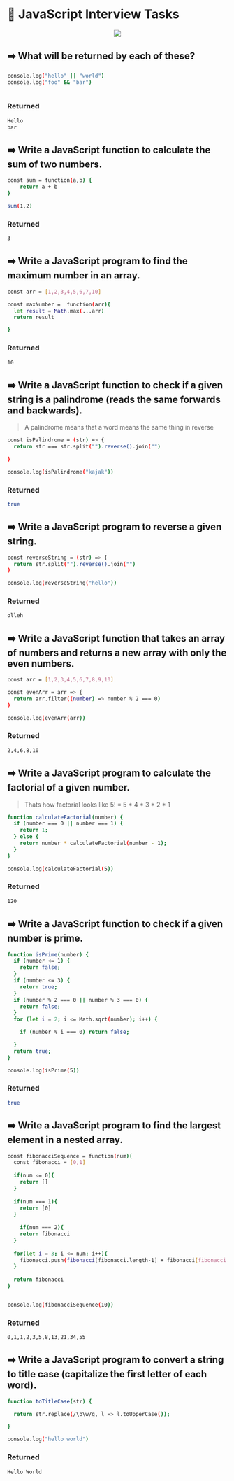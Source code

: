 
# 🚀 JavaScript Interview Tasks 
<p align="center">
  <a href="https://skillicons.dev">
    <img src="https://skillicons.dev/icons?i=js" />
  </a>
</p>

## ➡️ What will be returned by each of these?

```bash
console.log("hello" || "world")
console.log("foo" && "bar")



```
### Returned

```bash
Hello
bar


```

## ➡️ Write a JavaScript function to calculate the sum of two numbers. 

```bash
const sum = function(a,b) {
    return a + b
}

sum(1,2)
```
### Returned
```bash
3
```

## ➡️ Write a JavaScript program to find the maximum number in an array.

```bash
const arr = [1,2,3,4,5,6,7,10]

const maxNumber =  function(arr){
  let result = Math.max(...arr)
  return result

}
```
### Returned
```bash
10
```

## ➡️ Write a JavaScript function to check if a given string is a palindrome (reads the same forwards and backwards). 

> A palindrome means that a word means the same thing in reverse

```bash
const isPalindrome = (str) => {
  return str === str.split("").reverse().join("")

}

console.log(isPalindrome("kajak"))
```
### Returned

```bash
true
```

## ➡️ Write a JavaScript program to reverse a given string. 

```bash
const reverseString = (str) => {
  return str.split("").reverse().join("")
}

console.log(reverseString("hello"))

```

### Returned
```bash
olleh
```

## ➡️ Write a JavaScript function that takes an array of numbers and returns a new array with only the even numbers. 

```bash
const arr = [1,2,3,4,5,6,7,8,9,10]

const evenArr = arr => {
  return arr.filter((number) => number % 2 === 0)
}

console.log(evenArr(arr))

```

### Returned
```bash
2,4,6,8,10
```

## ➡️ Write a JavaScript program to calculate the factorial of a given number. 

> Thats how factorial looks like
> 5! = 5 * 4 * 3 * 2 * 1

```bash
function calculateFactorial(number) {
  if (number === 0 || number === 1) {
    return 1;
  } else {
    return number * calculateFactorial(number - 1);
  }
}

console.log(calculateFactorial(5))

```
### Returned

```bash
120
```

## ➡️ Write a JavaScript function to check if a given number is prime. 

```bash
function isPrime(number) {
  if (number <= 1) {
    return false;
  }
  if (number <= 3) {
    return true;
  }
  if (number % 2 === 0 || number % 3 === 0) {
    return false;
  }
  for (let i = 2; i <= Math.sqrt(number); i++) { 

    if (number % i === 0) return false; 

  } 
  return true;
}

console.log(isPrime(5))

```
### Returned

```bash
true
```

## ➡️ Write a JavaScript program to find the largest element in a nested array. 

```bash
const fibonacciSequence = function(num){
  const fibonacci = [0,1]
  
  if(num <= 0){
    return []
  }
  
  if(num === 1){
    return [0]
  }
  
    if(num === 2){
    return fibonacci
  }
  
  for(let i = 3; i <= num; i++){
    fibonacci.push(fibonacci[fibonacci.length-1] + fibonacci[fibonacci.length-2])
  }
  
  return fibonacci
}


console.log(fibonacciSequence(10))
```

### Returned

```bash
0,1,1,2,3,5,8,13,21,34,55
```

## ➡️ Write a JavaScript program to convert a string to title case (capitalize the first letter of each word). 

```bash
function toTitleCase(str) { 

  return str.replace(/\b\w/g, l => l.toUpperCase()); 

} 

console.log("hello world")
```

### Returned

```bash
Hello World

```

